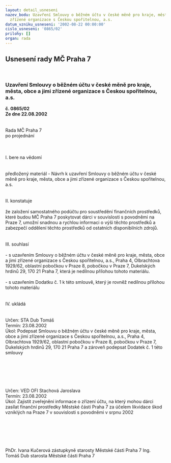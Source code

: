 ```yaml
---
layout: detail_usneseni
nazev_bodu: Uzavření Smlouvy o běžném účtu v české měně pro kraje, města, obce a jimi
  zřízené organizace s Českou spořitelnou, a.s.
datum_vzniku_usneseni: '2002-08-22 00:00:00'
cislo_usneseni: '0865/02'
prilohy: []
organ: rada
---
```

<div id="ucUsn_pList" class="usn">
	<span><h2>Usnesení rady MČ Praha 7 </h2>
<br></span><div class="standBody">
<span><h3>Uzavření Smlouvy o běžném účtu v české měně pro kraje, města, obce a jimi zřízené organizace s Českou spořitelnou, a.s.</h3></span><div class="center">
		<strong>č. 0865/02</strong><br>
	</div>
<div class="center">
		<strong>Ze dne 22.08.2002</strong><br><br>
	</div>
<br>Rada MČ Praha 7<br>po projednání<br><br><br><br>I.	bere na vědomí<br><br> <br>předložený materiál - Návrh k uzavření Smlouvy o běžném účtu v české měně pro kraje, města, obce  a jimi zřízené organizace s Českou spořitelnou, a.s.<br><br><br>II.	konstatuje<br><br>že založení samostatného podúčtu pro soustředění finančních prostředků, které budou MČ Praha 7 poskytovat dárci v souvislosti s povodněmi na Praze 7, umožní snadnou a rychlou informaci o výši těchto prostředků a zabezpečí oddělení těchto prostředků od ostatních disponibilních zdrojů. <br><br><br>III.	souhlasí <br><br>- s uzavřením Smlouvy o běžném účtu v české měně pro kraje, města, obce a jimi zřízené organizace s Českou spořitelnou, a.s., Praha 4, Olbrachtova 1929/62, oblastní pobočkou v Praze 8, pobočkou v Praze 7, Dukelských hrdinů 29, 170 21 Praha 7, která je nedílnou přílohou tohoto materiálu.<br><br>- s uzavřením Dodatku č. 1 k této smlouvě, který je rovněž nedílnou přílohou tohoto materiálu<br><br><br>IV.	ukládá <br><br> <br>Určen:	STA Dub Tomáš<br>Termín: 23.08.2002<br>Úkol:	Podepsat Smlouvu o běžném účtu v české měně pro kraje, města, obce a jimi zřízené organizace s Českou spořitelnou, a.s., Praha 4, Olbrachtova 1929/62, oblastní pobočkou v Praze 8, pobočkou v Praze 7, Dukelských hrdinů 29, 170 21 Praha 7 a zároveň podepsat Dodatek č. 1 této smlouvy<br> <br><br><br><br><br> <br>Určen:	VED OFI Stachová Jaroslava<br>Termín: 23.08.2002<br>Úkol:	Zajistit zveřejnění informace o zřízení účtu, na který mohou dárci zasílat finanční prostředky Městské části Praha 7 za účelem likvidace škod vzniklých  na Praze 7 v souvislosti s povodněmi v srpnu 2002 <br> <br><br><br><br> <br>	<br>PhDr. Ivana Kučerová zástupkyně starosty Městské části Praha 7	Ing. Tomáš Dub starosta Městské části Praha 7<br>	<br><br>
</div>
</div>